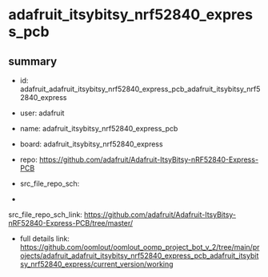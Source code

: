 # adafruit_itsybitsy_nrf52840_express_pcb
 
## summary 
* id: adafruit_adafruit_itsybitsy_nrf52840_express_pcb_adafruit_itsybitsy_nrf52840_express
* user: adafruit
* name: adafruit_itsybitsy_nrf52840_express_pcb
* board: adafruit_itsybitsy_nrf52840_express
* repo: https://github.com/adafruit/Adafruit-ItsyBitsy-nRF52840-Express-PCB



* src_file_repo_sch: 
*
 src_file_repo_sch_link: https://github.com/adafruit/Adafruit-ItsyBitsy-nRF52840-Express-PCB/tree/master/
* full details link: https://github.com/oomlout/oomlout_oomp_project_bot_v_2/tree/main/projects/adafruit_adafruit_itsybitsy_nrf52840_express_pcb_adafruit_itsybitsy_nrf52840_express/current_version/working  






